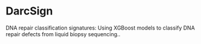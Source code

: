 # DarcSign
DNA repair classification signatures: Using XGBoost models to classify DNA repair defects from liquid biopsy sequencing..
